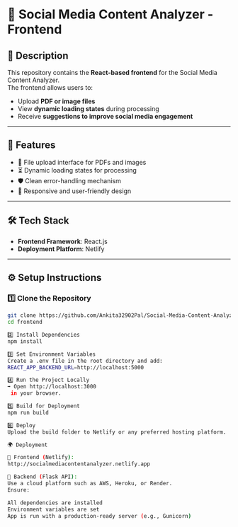# 🎨 Social Media Content Analyzer - Frontend

## 📌 Description
This repository contains the **React-based frontend** for the Social Media Content Analyzer.  
The frontend allows users to:
- Upload **PDF or image files**  
- View **dynamic loading states** during processing  
- Receive **suggestions to improve social media engagement**

---

## 🚀 Features
- 📂 File upload interface for PDFs and images  
- ⏳ Dynamic loading states for processing  
- 🛡 Clean error-handling mechanism  
- 📱 Responsive and user-friendly design  

---

## 🛠 Tech Stack
- **Frontend Framework**: React.js  
- **Deployment Platform**: Netlify  

---

## ⚙️ Setup Instructions

### 1️⃣ Clone the Repository
```bash
git clone https://github.com/Ankita32902Pal/Social-Media-Content-Analyzer-frontend.git
cd frontend

2️⃣ Install Dependencies
npm install

3️⃣ Set Environment Variables
Create a .env file in the root directory and add:
REACT_APP_BACKEND_URL=http://localhost:5000

4️⃣ Run the Project Locally
➡ Open http://localhost:3000
 in your browser.

5️⃣ Build for Deployment
npm run build

6️⃣ Deploy
Upload the build folder to Netlify or any preferred hosting platform.

🌍 Deployment

🔹 Frontend (Netlify):
http://socialmediacontentanalyzer.netlify.app

🔹 Backend (Flask API):
Use a cloud platform such as AWS, Heroku, or Render.
Ensure:

All dependencies are installed
Environment variables are set
App is run with a production-ready server (e.g., Gunicorn)
